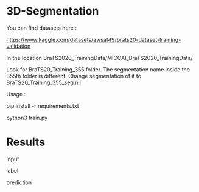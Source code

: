 # 3D-Segmentation

You can find datasets here :

https://www.kaggle.com/datasets/awsaf49/brats20-dataset-training-validation

In the location BraTS2020_TrainingData/MICCAI_BraTS2020_TrainingData/ 

Look for BraTS20_Training_355 folder. The segmentation name inside the 355th folder is different. Change segmentation of it to BraTS20_Training_355_seg.nii

Usage :

pip install -r requirements.txt

python3 train.py

# Results 

input 

label 

prediction


